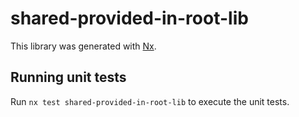 # shared-provided-in-root-lib

This library was generated with [Nx](https://nx.dev).

## Running unit tests

Run `nx test shared-provided-in-root-lib` to execute the unit tests.
